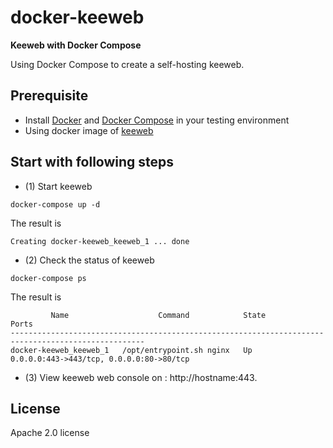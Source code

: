 # docker-keeweb
**Keeweb with Docker Compose** 

Using Docker Compose to create a self-hosting keeweb.

## Prerequisite

+ Install [Docker][1] and [Docker Compose][2] in your testing environment
+ Using docker image of [keeweb][3]

## Start with following steps

+ (1) Start keeweb

```
docker-compose up -d
```

The result is 

```
Creating docker-keeweb_keeweb_1 ... done
```

+ (2) Check the status of keeweb

```
docker-compose ps
```

The result is 

```
         Name                    Command            State                    Ports                  
----------------------------------------------------------------------------------------------------
docker-keeweb_keeweb_1   /opt/entrypoint.sh nginx   Up      0.0.0.0:443->443/tcp, 0.0.0.0:80->80/tcp
```

+ (3) View keeweb web console on : http://hostname:443.


[1]: https://www.docker.com
[2]: https://docs.docker.com/compose/
[3]: https://hub.docker.com/r/antelle/keeweb/

## License

Apache 2.0 license
